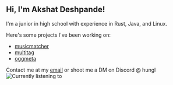 ## Hi, I'm Akshat Deshpande!
I'm a junior in high school with experience in Rust, Java, and Linux.

Here's some projects I've been working on:
- [musicmatcher](https://github.com/hungl6844/musicmatcher)
- [multitag](https://github.com/hungl6844/multitag)
- [oggmeta](https://github.com/hungl6844/oggmeta)

<!--
**hungl6844/hungl6844** is a ✨ _special_ ✨ repository because its `README.md` (this file) appears on your GitHub profile.

Here are some ideas to get you started:

- 🔭 I’m currently working on ...
- 🌱 I’m currently learning ...
- 👯 I’m looking to collaborate on ...
- 🤔 I’m looking for help with ...
- 💬 Ask me about ...
- 📫 How to reach me: ...
- 😄 Pronouns: ...
- ⚡ Fun fact: ...
-->
Contact me at my [email](mailto:akshatd618@gmail.com) or shoot me a DM on Discord @ hungl
![Currently listening to](https://lastfm-profile-readme.vercel.app/api/hungl018?isRounded=true&displayName=true)

